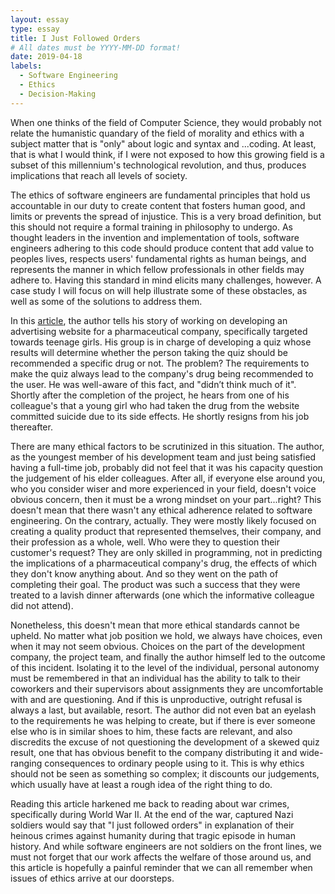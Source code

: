 ```yaml
---
layout: essay
type: essay
title: I Just Followed Orders
# All dates must be YYYY-MM-DD format!
date: 2019-04-18
labels:
  - Software Engineering
  - Ethics
  - Decision-Making
---
```


When one thinks of the field of Computer Science, they would probably not relate the humanistic quandary of the field of morality and ethics with a subject matter that is "only" about logic and syntax and ...coding. At least, that is what I would think, if I were not exposed to how this growing field is a subset of this millennium's technological revolution, and thus, produces implications that reach all levels of society.

The ethics of software engineers are fundamental principles that hold us accountable in our duty to create content that fosters human good, and limits or prevents the spread of injustice. This is a very broad definition, but this should not require a formal training in philosophy to undergo. As thought leaders in the invention and implementation of tools, software engineers adhering to this code should produce content that add value to peoples lives, respects users' fundamental rights as human beings, and represents the manner in which fellow professionals in other fields may adhere to. Having this standard in mind elicits many challenges, however. A case study I will focus on will help illustrate some of these obstacles, as well as some of the solutions to address them.

In this [article](https://medium.freecodecamp.org/the-code-im-still-ashamed-of-e4c021dff55e), the author tells his story of working on developing an advertising website for a pharmaceutical company, specifically targeted towards teenage girls. His group is in charge of developing a quiz whose results will determine whether the person taking the quiz should be recommended a specific drug or not. The problem? The requirements to make the quiz always lead to the company's drug being recommended to the user. He was well-aware of this fact, and "didn’t think much of it". Shortly after the completion of the project, he hears from one of his colleague's that a young girl who had taken the drug from the website committed suicide due to its side effects. He shortly resigns from his job thereafter.

There are many ethical factors to be scrutinized in this situation. The author, as the youngest member of his development team and just being satisfied having a full-time job, probably did not feel that it was his capacity question the judgement of his elder colleagues. After all, if everyone else around you, who you consider wiser and more experienced in your field, doesn't voice obvious concern, then it must be a wrong mindset on your part...right? This doesn't mean that there wasn't any ethical adherence related to software engineering. On the contrary, actually. They were mostly likely focused on creating a quality product that represented themselves, their company, and their profession as a whole, well. Who were they to question their customer's request? They are only skilled in programming, not in predicting the implications of a pharmaceutical company's drug, the effects of which they don't know anything about. And so they went on the path of completing their goal. The product was such a success that they were treated to a lavish dinner afterwards (one which the informative colleague did not attend).  

Nonetheless, this doesn't mean that more ethical standards cannot be upheld. No matter what job position we hold, we always have choices, even when it may not seem obvious. Choices on the part of the development company, the project team, and finally the author himself led to the outcome of this incident. Isolating it to the level of the individual, personal autonomy must be remembered in that an individual has the ability to talk to their coworkers and their supervisors about assignments they are uncomfortable with and are questioning. And if this is unproductive, outright refusal is always a last, but available, resort. The author did not even bat an eyelash to the requirements he was helping to create, but if there is ever someone else who is in similar shoes to him, these facts are relevant, and also discredits the excuse of not questioning the development of a skewed quiz result, one that has obvious benefit to the company distributing it and wide-ranging consequences to ordinary people using to it. This is why ethics should not be seen as something so complex; it discounts our judgements, which usually have at least a rough idea of the right thing to do.

Reading this article harkened me back to reading about war crimes, specifically during World War II. At the end of the war, captured Nazi soldiers would say that "I just followed orders" in explanation of their heinous crimes against humanity during that tragic episode in human history. And while software engineers are not soldiers on the front lines, we must not forget that our work affects the welfare of those around us, and this article is hopefully a painful reminder that we can all remember when issues of ethics arrive at our doorsteps. 







